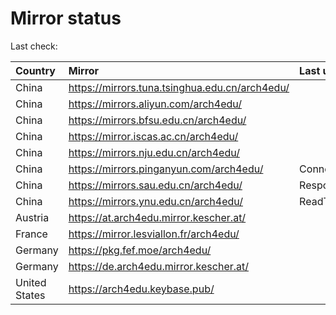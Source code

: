 <script src="./time.js"></script>
# Mirror status
Last check: <script type="text/javascript">localize(1670628059.347436);</script>

|Country|Mirror|Last update|
|:------|:-----|:----------|
|China|https://mirrors.tuna.tsinghua.edu.cn/arch4edu/|<script type="text/javascript">localize(1670610916);</script>|
|China|https://mirrors.aliyun.com/arch4edu/|<script type="text/javascript">localize(1670567984);</script>|
|China|https://mirrors.bfsu.edu.cn/arch4edu/|<script type="text/javascript">localize(1670610916);</script>|
|China|https://mirror.iscas.ac.cn/arch4edu/|<script type="text/javascript">localize(1670567984);</script>|
|China|https://mirrors.nju.edu.cn/arch4edu/|<script type="text/javascript">localize(1670567984);</script>|
|China|https://mirrors.pinganyun.com/arch4edu/|ConnectTimeout|
|China|https://mirrors.sau.edu.cn/arch4edu/|Response 500|
|China|https://mirrors.ynu.edu.cn/arch4edu/|ReadTimeout|
|Austria|https://at.arch4edu.mirror.kescher.at/|<script type="text/javascript">localize(1670610916);</script>|
|France|https://mirror.lesviallon.fr/arch4edu/|<script type="text/javascript">localize(1670610916);</script>|
|Germany|https://pkg.fef.moe/arch4edu/|<script type="text/javascript">localize(1670610916);</script>|
|Germany|https://de.arch4edu.mirror.kescher.at/|<script type="text/javascript">localize(1670610916);</script>|
|United States|https://arch4edu.keybase.pub/|<script type="text/javascript">localize(1670567984);</script>|

<script src="./tablefilter/tablefilter.js"></script>
<script src="./table.js"></script>